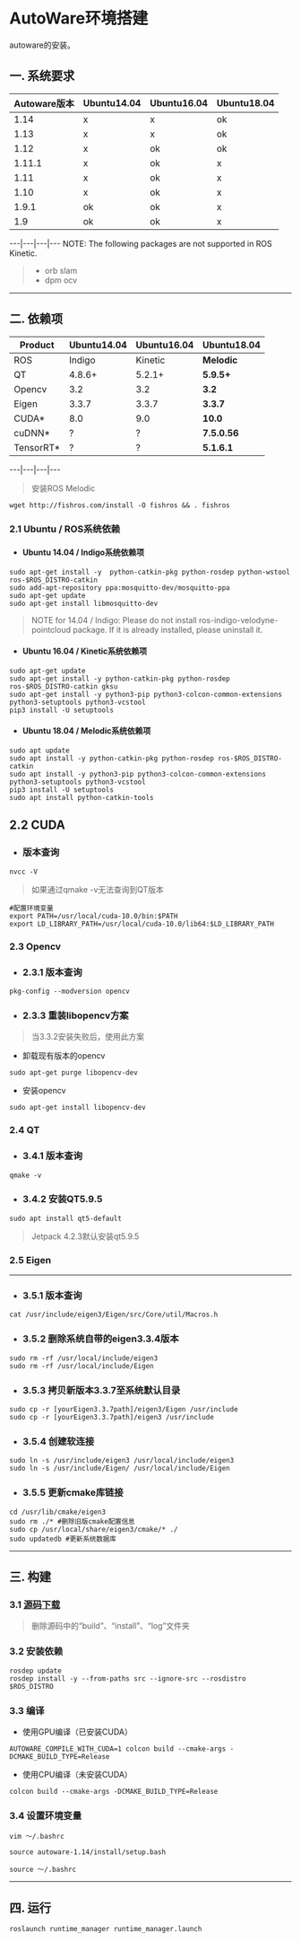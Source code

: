 # AutoWare环境搭建

autoware的安装。

## 一. 系统要求

| Autoware版本 | Ubuntu14.04 | Ubuntu16.04 | Ubuntu18.04 |
| ------------ | ----------- | ----------- | ----------- |
| 1.14         | x           | x           | ok          |
| 1.13         | x           | x           | ok          |
| 1.12         | x           | ok          | ok          |
| 1.11.1       | x           | ok          | x           |
| 1.11         | x           | ok          | x           |
| 1.10         | x           | ok          | x           |
| 1.9.1        | ok          | ok          | x           |
| 1.9          | ok          | ok          | x           |

---|---|---|---
NOTE: The following packages are not supported in ROS Kinetic.

> - orb slam
> - dpm ocv

---



## 二. 依赖项

| Product   | Ubuntu14.04 | Ubuntu16.04 | **Ubuntu18.04** |
| --------- | ----------- | ----------- | --------------- |
| ROS       | Indigo      | Kinetic     | **Melodic**     |
| QT        | 4.8.6+      | 5.2.1+      | **5.9.5+**      |
| Opencv    | 3.2         | 3.2         | **3.2**         |
| Eigen     | 3.3.7       | 3.3.7       | **3.3.7**       |
| CUDA*     | 8.0         | 9.0         | **10.0**        |
| cuDNN*    | ?           | ?           | **7.5.0.56**    |
| TensorRT* | ?           | ?           | **5.1.6.1**     |

---|---|---|---

>安装ROS Melodic

```shell
wget http://fishros.com/install -O fishros && . fishros
```

### 2.1 Ubuntu / ROS系统依赖

- ####  **Ubuntu 14.04 / Indigo系统依赖项**

``` shell
sudo apt-get install -y  python-catkin-pkg python-rosdep python-wstool ros-$ROS_DISTRO-catkin
sudo add-apt-repository ppa:mosquitto-dev/mosquitto-ppa
sudo apt-get update
sudo apt-get install libmosquitto-dev
```

> NOTE for 14.04 / Indigo: Please do not install ros-indigo-velodyne-pointcloud package. If it is already installed, please uninstall it.

- #### **Ubuntu 16.04 / Kinetic系统依赖项**

```shell
sudo apt-get update
sudo apt-get install -y python-catkin-pkg python-rosdep ros-$ROS_DISTRO-catkin gksu
sudo apt-get install -y python3-pip python3-colcon-common-extensions python3-setuptools python3-vcstool
pip3 install -U setuptools

```

- #### **Ubuntu 18.04 / Melodic系统依赖项**

```shell
sudo apt update
sudo apt install -y python-catkin-pkg python-rosdep ros-$ROS_DISTRO-catkin
sudo apt install -y python3-pip python3-colcon-common-extensions python3-setuptools python3-vcstool
pip3 install -U setuptools
sudo apt install python-catkin-tools
```

## 2.2 CUDA

- ### 版本查询

```shell
nvcc -V
```

> 如果通过qmake -v无法查询到QT版本

```shell
#配置环境变量
export PATH=/usr/local/cuda-10.0/bin:$PATH
export LD_LIBRARY_PATH=/usr/local/cuda-10.0/lib64:$LD_LIBRARY_PATH

```


### 2.3 Opencv

- ### 2.3.1 版本查询

```shell
pkg-config --modversion opencv

```

- ### 2.3.3 重装libopencv方案

>当3.3.2安装失败后，使用此方案

- 卸载现有版本的opencv

```
sudo apt-get purge libopencv-dev
```

- 安装opencv

```
sudo apt-get install libopencv-dev
```


### 2.4 QT

- ### 3.4.1 版本查询

```shell
qmake -v
```

- ### 3.4.2 安装QT5.9.5

```shell
sudo apt install qt5-default
```

> Jetpack 4.2.3默认安装qt5.9.5


### 2.5 Eigen

---

- ### 3.5.1 版本查询

```shell
cat /usr/include/eigen3/Eigen/src/Core/util/Macros.h 
```

- ### 3.5.2 删除系统自带的eigen3.3.4版本

```
sudo rm -rf /usr/local/include/eigen3
sudo rm -rf /usr/local/include/Eigen
```


- ### 3.5.3 拷贝新版本3.3.7至系统默认目录

```
sudo cp -r [yourEigen3.3.7path]/eigen3/Eigen /usr/include
sudo cp -r [yourEigen3.3.7path]/eigen3 /usr/include
```

- ### 3.5.4 创建软连接

```
sudo ln -s /usr/include/eigen3 /usr/local/include/eigen3
sudo ln -s /usr/include/Eigen/ /usr/local/include/Eigen
```

- ### 3.5.5 更新cmake库链接

```shell
cd /usr/lib/cmake/eigen3
sudo rm ./* #删除旧版cmake配置信息
sudo cp /usr/local/share/eigen3/cmake/* ./
sudo updatedb #更新系统数据库
```

---

## 三. 构建

### 3.1 [源码下载](https://pan.baidu.com/s/1ChSOR_mhYwlicJtwos0hkQ) 

>删除源码中的“build”、“install”、“log”文件夹

### 3.2 安装依赖

```
rosdep update
rosdep install -y --from-paths src --ignore-src --rosdistro $ROS_DISTRO
```

### 3.3 编译

- 使用GPU编译（已安装CUDA）

```
AUTOWARE_COMPILE_WITH_CUDA=1 colcon build --cmake-args -DCMAKE_BUILD_TYPE=Release 
```

- 使用CPU编译（未安装CUDA）

```
colcon build --cmake-args -DCMAKE_BUILD_TYPE=Release
```

### 3.4 设置环境变量

```
vim ～/.bashrc

source autoware-1.14/install/setup.bash

source ～/.bashrc
```

---

## 四. 运行

```
roslaunch runtime_manager runtime_manager.launch
```
